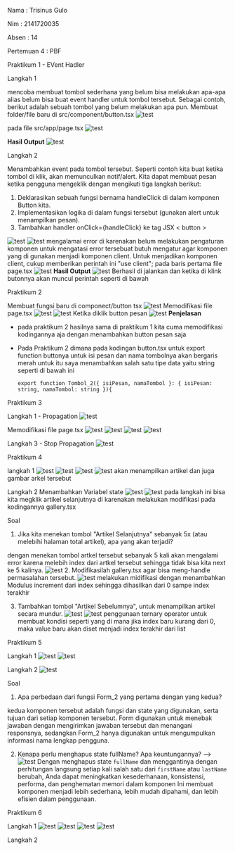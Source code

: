 Nama : Trisinus Gulo

Nim : 2141720035

Absen : 14

Pertemuan 4 : PBF

Praktikum 1 - EVent Hadler

Langkah 1

mencoba membuat tombol sederhana yang belum bisa melakukan apa-apa alias belum bisa  buat event handler untuk tombol tersebut. Sebagai contoh, berikut adalah sebuah tombol yang belum melakukan apa pun. Membuat folder/file baru di src/component/button.tsx
![test](img/image1_Prak4.png)

pada file src/app/page.tsx
![test](img/image2_Prak4.png)

**Hasil Output**
![test](img/hasil_Prak4.png)

Langkah 2

Menambahkan event pada tombol tersebut. Seperti contoh kita buat ketika tombol di klik, akan memunculkan notif/alert. Kita dapat membuat pesan ketika pengguna mengeklik dengan mengikuti tiga langkah berikut:

1. Deklarasikan sebuah fungsi bernama handleClick di dalam komponen Button kita.
2. Implementasikan logika di dalam fungsi tersebut (gunakan alert untuk menampilkan pesan).
3. Tambahkan handler onClick={handleClick} ke tag JSX < button >

![test](img/image3_Prak4.png)
![test](img/image4_Prak4.png)
mengalamai error di karenakan belum melakukan pengaturan komponen untuk mengatasi error tersebuat butuh mengatur agar komponen yang di gunakan menjadi komponen client. Untuk menjadikan komponen client,  cukup memberikan perintah ini "use client"; pada baris pertama file page.tsx
![test](img/image5_Prak4.png)
**Hasil Output**
![test](img/Hasil%20Akhir_Prak4.png)
Berhasil di jalankan dan ketika di klink butonnya akan muncul perintah seperti di bawah

Praktikum 2

Membuat fungsi baru di componect/button tsx
![test](img/image6_prak4.png)
Memodifikasi file page.tsx
![test](img/image7_prak4.png)
![test](img/hasil1_Prak4.png)
Ketika diklik button pesan
![test](img/hasil2_prak4.png)
**Penjelasan**
- pada praktikum 2 hasilnya sama di praktikum 1 kita cuma memodifikasi kodingannya aja dengan menambahkan button pesan saja
- Pada Praktikum 2 dimana pada kodingan button.tsx untuk export function buttonya untuk isi pesan dan nama tombolnya akan bergaris merah untuk itu saya menambahkan salah satu tipe data yaitu string seperti di bawah ini

      export function Tombol_2({ isiPesan, namaTombol }: { isiPesan: string, namaTombol: string }){

Praktikum 3

Langkah 1 - Propagation 
![test](img/image8_Prak4.png)

Memodifikasi file page.tsx
![test](img/image9_Prak4.png)
![test](img/Propogation.png)
![test](img/propogation_Tombol1.png)
![test](img/propogation_Tombol2.png)

Langkah 3 - Stop Propagation
![test](img/stop%20Propagation.png)

Praktikum 4

langkah 1
![test](img/article.js.png)
![test](img/gallery.tsx.png)
![test](img/page.tsx_prak4.png)
![test](img/Hasil_Praktikum4.png)
akan menampilkan artikel dan juga gambar arkel tersebut 

Langkah 2
Menambahkan Variabel state
![test](img/langkah2.png)
![test](img/hasil_Langkah2.png)
pada langkah ini bisa kita megklik  artikel selanjutnya di karenakan melakukan modifikasi pada kodingannya gallery.tsx

Soal
1. Jika kita menekan tombol "Artikel Selanjutnya" sebanyak 5x (atau melebihi halaman total artikel), apa yang akan terjadi?

dengan menekan tombol artkel tersebut sebanyak 5 kali akan mengalami error karena melebih index dari artkel tersebut sehingga tidak bisa kita next ke 5 kalinya.
![test](img/jawaban_soal1_Prak4.png)
2. Modifikasilah gallery.tsx agar bisa meng-handle permasalahan tersebut.
![test](img/jawaban_soal2_Prak4.png)
melakukan midifikasi dengan menambahkan Modulus increment dari index sehingga dihasilkan dari 0 sampe index terakhir

3. Tambahkan tombol "Artikel Sebelumnya", untuk menampilkan artikel secara mundur.
![test](img/sebelumnya.png)
![test](img/Hasil%20sebelumnya.png)
penggunaan ternary operator untuk membuat kondisi seperti yang  di mana jika index baru kurang dari 0, maka value baru akan diset menjadi index terakhir dari list

Praktikum 5

Langkah 1
![test](img/image1_Prak5.png)
![test](img/hasil_prak5.png)

Langkah 2
![test](img/langkah2_prak5.png)

Soal
1. Apa perbedaan dari fungsi Form_2 yang pertama dengan yang kedua?

kedua komponen tersebut adalah fungsi dan state yang digunakan, serta tujuan dari setiap komponen tersebut. Form digunakan untuk menebak jawaban dengan mengirimkan jawaban tersebut dan menangani responsnya, sedangkan Form_2 hanya digunakan untuk mengumpulkan informasi nama lengkap pengguna.

2. Kenapa perlu menghapus state fullName? Apa keuntungannya? -->
![test](img/Soal2_prak5.png)
Dengan menghapus state `fullName` dan menggantinya dengan perhitungan langsung setiap kali salah satu dari `firstName` atau `lastName` berubah, Anda dapat meningkatkan kesederhanaan, konsistensi, performa, dan penghematan memori dalam komponen  Ini membuat komponen menjadi lebih sederhana, lebih mudah dipahami, dan lebih efisien dalam penggunaan. 

Praktikum 6

Langkah 1
![test](img/langka1_Prak6.png)
![test](img/Lanjutan%20langka1_Prak6.png)
![test](img/Lanjutan1%20langka1_Prak6.png)
![test](img/hasil_prak6.png)

Langkah 2
